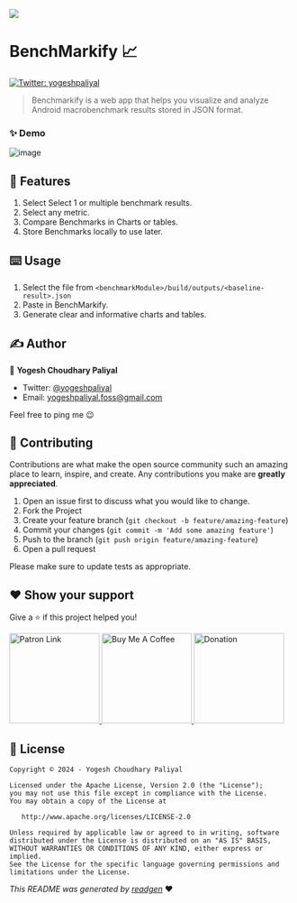 ![](cover.jpeg)

# BenchMarkify 📈
<a href="https://twitter.com/yogeshpaliyal" target="_blank">
<img alt="Twitter: yogeshpaliyal" src="https://img.shields.io/twitter/follow/yogeshpaliyal.svg?style=social" />
</a>  

> Benchmarkify is a web app that helps you visualize and analyze Android macrobenchmark results stored in JSON format.

### ✨ Demo

![image](https://github.com/user-attachments/assets/2bff6b8c-e5c5-43e3-85b8-1dbfe7560023)


## 🧰 Features
1. Select Select 1 or multiple benchmark results.
2. Select any metric.
3. Compare Benchmarks in Charts or tables.
4. Store Benchmarks locally to use later.

## ⌨️ Usage

1. Select the file from `<benchmarkModule>/build/outputs/<baseline-result>.json`
2. Paste in BenchMarkify.
3. Generate clear and informative charts and tables.




## ✍️ Author

👤 **Yogesh Choudhary Paliyal**

* Twitter: <a href="https://twitter.com/yogeshpaliyal" target="_blank">@yogeshpaliyal</a>
* Email: yogeshpaliyal.foss@gmail.com

Feel free to ping me 😉

## 🤝 Contributing

Contributions are what make the open source community such an amazing place to learn, inspire, and create. Any
contributions you make are **greatly appreciated**.

1. Open an issue first to discuss what you would like to change.
1. Fork the Project
1. Create your feature branch (`git checkout -b feature/amazing-feature`)
1. Commit your changes (`git commit -m 'Add some amazing feature'`)
1. Push to the branch (`git push origin feature/amazing-feature`)
1. Open a pull request

Please make sure to update tests as appropriate.

## ❤ Show your support

Give a ⭐️ if this project helped you!

<a href="https://www.patreon.com/yogeshpaliyal">
  <img alt="Patron Link" src="https://c5.patreon.com/external/logo/become_a_patron_button@2x.png" width="160"/>
</a>

<a href="https://www.buymeacoffee.com/yogeshpaliyal" target="_blank">
    <img src="https://cdn.buymeacoffee.com/buttons/v2/default-yellow.png" alt="Buy Me A Coffee" width="160">
</a>

<a href="https://www.paypal.me/yogeshpaliyal" target="_blank">
    <img src="https://www.paypalobjects.com/en_US/i/btn/btn_donateCC_LG.gif" alt="Donation" width="160">
</a>


## 📝 License

```
Copyright © 2024 - Yogesh Choudhary Paliyal

Licensed under the Apache License, Version 2.0 (the "License");
you may not use this file except in compliance with the License.
You may obtain a copy of the License at

   http://www.apache.org/licenses/LICENSE-2.0

Unless required by applicable law or agreed to in writing, software
distributed under the License is distributed on an "AS IS" BASIS,
WITHOUT WARRANTIES OR CONDITIONS OF ANY KIND, either express or implied.
See the License for the specific language governing permissions and
limitations under the License.
```

_This README was generated by [readgen](https://github.com/theapache64/readgen)_ ❤
